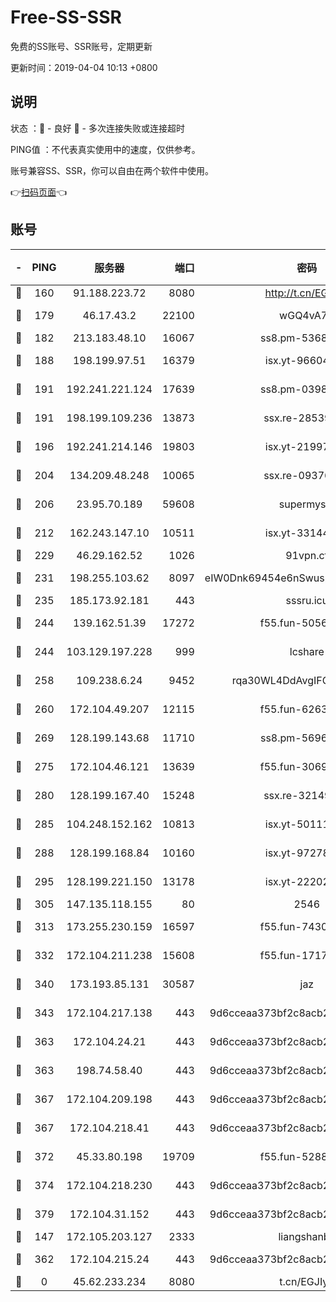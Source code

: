 # Free-SS-SSR

免费的SS账号、SSR账号，定期更新

更新时间：2019-04-04 10:13 +0800

## 说明

状态     ：🙂 - 良好 🙁 - 多次连接失败或连接超时

PING值   ：不代表真实使用中的速度，仅供参考。

账号兼容SS、SSR，你可以自由在两个软件中使用。

👉[扫码页面](https://liesauer.github.io/Free-SS-SSR/)👈

## 账号

|-|PING|服务器|端口|密码|加密方式|区域|
|:----:|:----:|:-----:|-----:|:----:|:----:|:----:|
|🙂|160|91.188.223.72|8080|http://t.cn/EGJIyrl|rc4-md5|RU|
|🙂|179|46.17.43.2|22100|wGQ4vA7D|aes-256-gcm|RU|
|🙂|182|213.183.48.10|16067|ss8.pm-53686627|rc4-md5|RU|
|🙂|188|198.199.97.51|16379|isx.yt-96604869|aes-256-cfb|US|
|🙂|191|192.241.221.124|17639|ss8.pm-03987287|aes-256-cfb|US|
|🙂|191|198.199.109.236|13873|ssx.re-28539881|aes-256-cfb|US|
|🙂|196|192.241.214.146|19803|isx.yt-21997404|aes-256-cfb|US|
|🙂|204|134.209.48.248|10065|ssx.re-09376526|aes-256-cfb|US|
|🙂|206|23.95.70.189|59608|supermyssr|chacha20-ietf|US|
|🙂|212|162.243.147.10|10511|isx.yt-33144325|aes-256-cfb|US|
|🙂|229|46.29.162.52|1026|91vpn.cf|rc4-md5|RU|
|🙂|231|198.255.103.62|8097|eIW0Dnk69454e6nSwuspv9DmS201tQ0D|aes-256-cfb|US|
|🙂|235|185.173.92.181|443|sssru.icu|rc4-md5|RU|
|🙂|244|139.162.51.39|17272|f55.fun-50565009|aes-256-cfb|SG|
|🙂|244|103.129.197.228|999|lcshare|aes-256-cfb|US|
|🙂|258|109.238.6.24|9452|rqa30WL4DdAvgIFG6Fs3znzTa|aes-256-cfb|FR|
|🙂|260|172.104.49.207|12115|f55.fun-62631366|aes-256-cfb|SG|
|🙂|269|128.199.143.68|11710|ss8.pm-56960881|aes-256-cfb|SG|
|🙂|275|172.104.46.121|13639|f55.fun-30697480|aes-256-cfb|SG|
|🙂|280|128.199.167.40|15248|ssx.re-32149746|aes-256-cfb|SG|
|🙂|285|104.248.152.162|10813|isx.yt-50111691|aes-256-cfb|SG|
|🙂|288|128.199.168.84|10160|isx.yt-97278125|aes-256-cfb|SG|
|🙂|295|128.199.221.150|13178|isx.yt-22202502|aes-256-cfb|SG|
|🙂|305|147.135.118.155|80|2546|chacha20|US|
|🙂|313|173.255.230.159|16597|f55.fun-74305924|aes-256-cfb|US|
|🙂|332|172.104.211.238|15608|f55.fun-17178524|aes-256-cfb|US|
|🙂|340|173.193.85.131|30587|jaz|aes-256-cfb|US|
|🙂|343|172.104.217.138|443|9d6cceaa373bf2c8acb22e60b6a58be6|aes-256-cfb|US|
|🙂|363|172.104.24.21|443|9d6cceaa373bf2c8acb22e60b6a58be6|aes-256-cfb|US|
|🙂|363|198.74.58.40|443|9d6cceaa373bf2c8acb22e60b6a58be6|aes-256-cfb|US|
|🙂|367|172.104.209.198|443|9d6cceaa373bf2c8acb22e60b6a58be6|aes-256-cfb|US|
|🙂|367|172.104.218.41|443|9d6cceaa373bf2c8acb22e60b6a58be6|aes-256-cfb|US|
|🙂|372|45.33.80.198|19709|f55.fun-52889457|aes-256-cfb|US|
|🙂|374|172.104.218.230|443|9d6cceaa373bf2c8acb22e60b6a58be6|aes-256-cfb|US|
|🙂|379|172.104.31.152|443|9d6cceaa373bf2c8acb22e60b6a58be6|aes-256-cfb|US|
|🙂|147|172.105.203.127|2333|liangshanbo|chacha20|JP|
|🙁|362|172.104.215.24|443|9d6cceaa373bf2c8acb22e60b6a58be6|aes-256-cfb|US|
|🙁|0|45.62.233.234|8080|t.cn/EGJIyrl|rc4-md5|CA|
